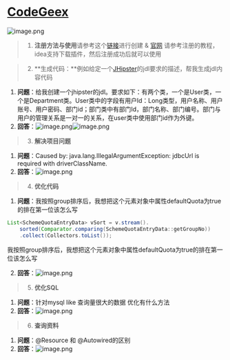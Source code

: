 # [CodeGeex](https://codegeex.cn/)
![image.png](/img/codeIndex.png)

> 1. **注册方法与使用**请参考这个[链接](https://github.com/THUDM/CodeGeeX2)进行创建 & [官网](https://codegeex.cn/) 请参考注册的教程，idea支持下载插件，然后注册成功后就可以使用


> 2. **生成代码：**例如给定一个[JHipster](https://www.jhipster.tech/)的jdl要求的描述，帮我生成jdl内容代码

1. **问题**：给我创建一个jhipster的jdl。要求如下：有两个类，一个是User类，一个是Department类。User类中的字段有用户Id：Long类型，用户名称、用户账号、用户密码、部门id；部门类中有部门Id，部门名称、部门编号。部门与用户的管理关系是一对一的关系，在user类中使用部门id作为外键。
2. **回答**：![image.png](/img/codejdl1.png)![image.png](/img/codejdl2.png)
> 3. **解决项目问题**

1. **问题**：Caused by: java.lang.IllegalArgumentException: jdbcUrl is required with driverClassName.
2. **回答**：![image.png](/img/codegeexQ2-1.png)

> 4. **优化代码**

1. **问题**：我按照group排序后，我想把这个元素对象中属性defaultQuota为true的排在第一位该怎么写
```java
List<SchemeQuotaEntryData> vSort = v.stream().
    sorted(Comparator.comparing(SchemeQuotaEntryData::getGroupNo))
    .collect(Collectors.toList());
```
  我按照group排序后，我想把这个元素对象中属性defaultQuota为true的排在第一位该怎么写

2. **回答**：![image.png](/img/codegeexQ3-1.png)
> 5. **优化SQL**

1. **问题**：针对mysql like 查询量很大的数据 优化有什么方法
2. **回答**：![image.png](/img/codegeexQ4-1.png)
> 6. **查询资料**

1. **问题**：@Resource 和 @Autowired的区别
2. **回答**：![image.png](/img/codegeexQ5-1.png)



